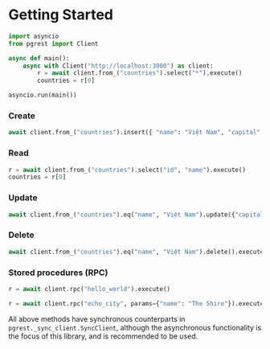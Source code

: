 # Getting Started

```py
import asyncio
from pgrest import Client

async def main():
    async with Client("http://localhost:3000") as client:
        r = await client.from_("countries").select("*").execute()
        countries = r[0]

asyncio.run(main())
```

### Create

```py
await client.from_("countries").insert({ "name": "Việt Nam", "capital": "Hà Nội" }).execute()
```

### Read

```py
r = await client.from_("countries").select("id", "name").execute()
countries = r[0]
```

### Update

```py
await client.from_("countries").eq("name", "Việt Nam").update({"capital": "Hà Nội"}).execute()
```

### Delete

```py
await client.from_("countries").eq("name", "Việt Nam").delete().execute()
```

### Stored procedures (RPC)

```py
r = await client.rpc("hello_world").execute()
```

```py
r = await client.rpc("echo_city", params={"name": "The Shire"}).execute()
```

All above methods have synchronous counterparts in `pgrest._sync_client.SyncClient`, although the asynchronous functionality is the focus of this library, and is recommended to be used.
